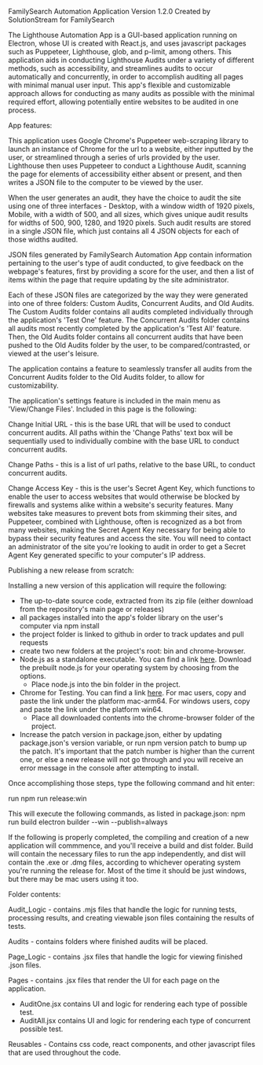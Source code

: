 FamilySearch Automation Application
Version 1.2.0
Created by SolutionStream for FamilySearch

The Lighthouse Automation App is a GUI-based application running on Electron, whose UI is created with React.js, and uses javascript packages such as Puppeteer, Lighthouse, glob, and p-limit, among others. This application aids in conducting Lighthouse Audits under a variety of different methods, such as accessibility, and streamlines audits to occur automatically and concurrently, in order to accomplish auditing all pages with minimal manual user input. This app's flexible and customizable approach allows for conducting as many audits as possible with the minimal required effort, allowing potentially entire websites to be audited in one process.

App features:

This application uses Google Chrome's Puppeteer web-scraping library to launch an instance of Chrome for the url to a website, either inputted by the user, or streamlined through a series of urls provided by the user. Lighthouse then uses Puppeteer to conduct a Lighthouse Audit, scanning the page for elements of accessibility either absent or present, and then writes a JSON file to the computer to be viewed by the user.

When the user generates an audit, they have the choice to audit the site using one of three interfaces - Desktop, with a window width of 1920 pixels, Mobile, with a width of 500, and all sizes, which gives unique audit results for widths of 500, 900, 1280, and 1920 pixels. Such audit results are stored in a single JSON file, which just contains all 4 JSON objects for each of those widths audited.

JSON files generated by FamilySearch Automation App contain information pertaining to the user's type of audit conducted, to give feedback on the webpage's features, first by providing a score for the user, and then a list of items within the page that require updating by the site administrator.

Each of these JSON files are categorized by the way they were generated into one of three folders: Custom Audits, Concurrent Audits, and Old Audits. The Custom Audits folder contains all audits completed individually through the application's 'Test One' feature. The Concurrent Audits folder contains all audits most recently completed by the application's 'Test All' feature. Then, the Old Audits folder contains all concurrent audits that have been pushed to the Old Audits folder by the user, to be compared/contrasted, or viewed at the user's leisure.

The application contains a feature to seamlessly transfer all audits from the Concurrent Audits folder to the Old Audits folder, to allow for customizability.

The application's settings feature is included in the main menu as 'View/Change Files'. Included in this page is the following:

Change Initial URL - this is the base URL that will be used to conduct concurrent audits. All paths within the 'Change Paths' text box will be sequentially used to individually combine with the base URL to conduct concurrent audits.

Change Paths - this is a list of url paths, relative to the base URL, to conduct concurrent audits.

Change Access Key - this is the user's Secret Agent Key, which functions to enable the user to access websites that would otherwise be blocked by firewalls and systems alike within a website's security features. Many websites take measures to prevent bots from skimming their sites, and Puppeteer, combined with Lighthouse, often is recognized as a bot from many websites, making the Secret Agent Key necessary for being able to bypass their security features and access the site. You will need to contact an administrator of the site you're looking to audit in order to get a Secret Agent Key generated specific to your computer's IP address.

Publishing a new release from scratch:

Installing a new version of this application will require the following:
  - The up-to-date source code, extracted from its zip file (either download from the repository's main page or releases)
  - all packages installed into the app's folder library on the user's computer via npm install
  - the project folder is linked to github in order to track updates and pull requests
  - create two new folders at the project's root: bin and chrome-browser.
  - Node.js as a standalone executable. You can find a link <a href="https://nodejs.org/en/download">here</a>. Download the prebuilt node.js for your operating system by choosing from the options.
      - Place node.js into the bin folder in the project.
  - Chrome for Testing. You can find a link <a href="https://googlechromelabs.github.io/chrome-for-testing/#stable">here</a>. For mac users, copy and paste the link under the platform mac-arm64. For windows users, copy and paste the link under the platform win64.
      - Place all downloaded contents into the chrome-browser folder of the project.
  - Increase the patch version in package.json, either by updating package.json's version variable, or run npm version patch to bump up the patch. It's important that the patch number is higher than the current one, or else a new release will not go through and you will receive an error message in the console after attempting to install.

Once accomplishing those steps, type the following command and hit enter:

run npm run release:win

This will execute the following commands, as listed in package.json:
npm run build
electron builder --win --publish=always

If the following is properly completed, the compiling and creation of a new application will commmence, and you'll receive a build and dist folder. Build will contain the necessary files to run the app independently, and dist will contain the .exe or .dmg files, according to whichever operating system you're running the release for. Most of the time it should be just windows, but there may be mac users using it too.

Folder contents:

Audit_Logic - contains .mjs files that handle the logic for running tests, processing results, and creating viewable json files containing the results of tests.

Audits - contains folders where finished audits will be placed.

Page_Logic - contains .jsx files that handle the logic for viewing finished .json files.

Pages - contains .jsx files that render the UI for each page on the application.
- AuditOne.jsx contains UI and logic for rendering each type of possible test.
- AuditAll.jsx contains UI and logic for rendering each type of concurrent possible test.

Reusables - Contains css code, react components, and other javascript files that are used throughout the code.
